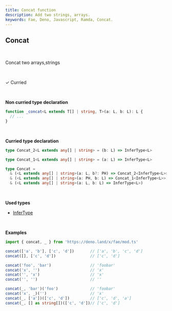 ```yaml
---
title: Concat function
description: Add two strings, arrays.
keywords: Fae, Deno, Javascript, Ramda, Concat.
---
```


## Concat
<br>

Concat two arrays,strings

<br>

&check; Curried

<br>

**Non curried type declaration**
```typescript
function _concat<L extends T[] | string, T>(a: L, b: L): L {
  // ...
}
```
<br>

**Curried type declaration**

```typescript
type Concat_2<L extends any[] | string> = (b: L) => InferType<L>

type Concat_1<L extends any[] | string> = (a: L) => InferType<L>

type Concat =
  & (<L extends any[] | string>(a: L, b?: PH) => Concat_2<InferType<L>>)
  & (<L extends any[] | string>(a: PH, b: L) => Concat_1<InferType<L>>)
  & (<L extends any[] | string>(a: L, b: L) => InferType<L>)
```
<br>

**Used types**
* [InferType](/types/InferType)

<br>

**Examples**
```typescript
import { concat, _ } from 'https://deno.land/x/fae/mod.ts'

concat(['a', 'b'], ['c', 'd'])       // ['a', 'b', 'c', 'd']
concat([], ['c', 'd'])               // ['c', 'd']

concat('foo', 'bar')                 // 'foobar'
concat('x', '')                      // 'x'
concat('', 'x')                      // 'x'
concat('', '')                       // ''

concat(_, 'bar')('foo')              // 'foobar'
concat('x', _)('')                   // 'x'
concat(_, ['a'])(['c', 'd'])         // ['c', 'd', 'a']
concat(_, [] as string[])(['c', 'd'])// ['c', 'd']
```

